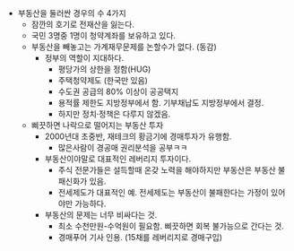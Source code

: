 - 부동산을 둘러싼 경우의 수 4가지
	- 잠깐의 호기로 전재산을 잃는다.
    - 국민 3명중 1명이 청약계좌를 보유하고 있다. 
    - 부동산을 빼놓고는 가계재무문제를 논할수가 없다. (동감)
        + 정부의 역할이 지대하다.
            * 평당가의 상한을 정함(HUG)
            * 주택청약제도 (한국만 있음)
            * 수도권 공급의 80% 이상이 공공택지
            * 용적률 제한도 지방정부에서 함. 기부채납도 지방정부에서 결정.
            * 하지만 정치·정책은 다루지 않겠음.
    - 삐끗하면 나락으로 떨어지는 부동산 투자
        + 2000년대 초중반, 재테크의 황금기에 경매투자가 유행함.
            * 많은사람이 경공매 권리분석을 공부ㅋㅋ
        + 부동산이야말로 대표적인 레버리지 투자이다. 
            * 주식 전문가들은 설득할때 온갖 노력을 해야하지만 부동산은 부동산 불패신화가 있음.
            * 전세제도가 대표적인 예. 전세제도는 부동산이 불패한다는 가정이 있어야만 가능하다. 
        + 부동산의 문제는 너무 비싸다는 것.
            * 최소 수천만원-수억원이 필요함. 삐끗하면 회복 불가능으로 간다는 것.
            * 경매푸어 기사 인용. (15채를 레버리지로 경매구입)
